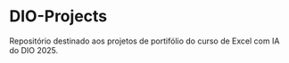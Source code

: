 # DIO-Projects
Repositório destinado aos projetos de portifólio do curso de Excel com IA do DIO 2025.
